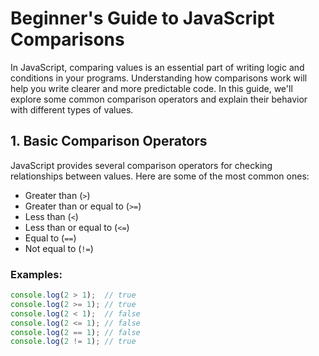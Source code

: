 # Beginner's Guide to JavaScript Comparisons

In JavaScript, comparing values is an essential part of writing logic and conditions in your programs. Understanding how comparisons work will help you write clearer and more predictable code. In this guide, we'll explore some common comparison operators and explain their behavior with different types of values.

## 1. Basic Comparison Operators

JavaScript provides several comparison operators for checking relationships between values. Here are some of the most common ones:

- Greater than (`>`)
- Greater than or equal to (`>=`)
- Less than (`<`)
- Less than or equal to (`<=`)
- Equal to (`==`)
- Not equal to (`!=`)

### Examples:

```javascript
console.log(2 > 1);  // true
console.log(2 >= 1); // true
console.log(2 < 1);  // false
console.log(2 <= 1); // false
console.log(2 == 1); // false
console.log(2 != 1); // true
